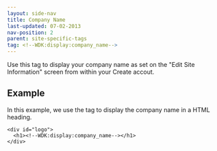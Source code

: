 ```yaml
---
layout: side-nav
title: Company Name
last-updated: 07-02-2013
nav-position: 2
parent: site-specific-tags
tag: <!--WDK:display:company_name-->
---
```


Use this tag to display your company name as set on the "Edit Site Information" screen from within your Create accout.

## Example

In this example, we use the tag to display the company name in a HTML heading.

~~~
<div id="logo">
  <h1><!--WDK:display:company_name--></h1>
</div>
~~~